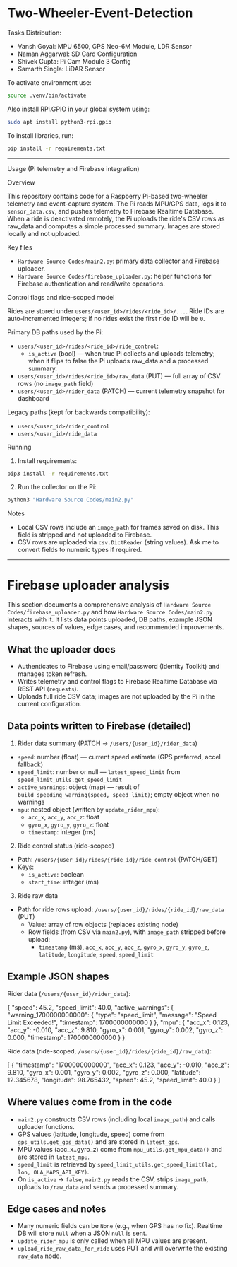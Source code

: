 # Two-Wheeler-Event-Detection

Tasks Distribution:
  - Vansh Goyal: MPU 6500, GPS Neo-6M Module, LDR Sensor
  - Naman Aggarwal: SD Card Configuration
  - Shivek Gupta: Pi Cam Module 3 Config
  - Samarth Singla: LiDAR Sensor

To activate environment use:

```bash
source .venv/bin/activate
```

Also install RPi.GPIO in your global system using:

```bash
sudo apt install python3-rpi.gpio
```

To install libraries, run:

```bash
pip install -r requirements.txt
```

---

Usage (Pi telemetry and Firebase integration)

Overview

This repository contains code for a Raspberry Pi-based two-wheeler telemetry and event-capture system. The Pi reads MPU/GPS data, logs it to `sensor_data.csv`, and pushes telemetry to Firebase Realtime Database. When a ride is deactivated remotely, the Pi uploads the ride's CSV rows as raw_data and computes a simple processed summary. Images are stored locally and not uploaded.

Key files

- `Hardware Source Codes/main2.py`: primary data collector and Firebase uploader.
- `Hardware Source Codes/firebase_uploader.py`: helper functions for Firebase authentication and read/write operations.

Control flags and ride-scoped model

Rides are stored under `users/<user_id>/rides/<ride_id>/...`. Ride IDs are auto-incremented integers; if no rides exist the first ride ID will be `0`.

Primary DB paths used by the Pi:

- `users/<user_id>/rides/<ride_id>/ride_control`:
  - `is_active` (bool) — when true Pi collects and uploads telemetry; when it flips to false the Pi uploads raw_data and a processed summary.
- `users/<user_id>/rides/<ride_id>/raw_data` (PUT) — full array of CSV rows (no `image_path` field)
- `users/<user_id>/rider_data` (PATCH) — current telemetry snapshot for dashboard

Legacy paths (kept for backwards compatibility):

- `users/<user_id>/rider_control`
- `users/<user_id>/ride_data`

Running

1. Install requirements:

```bash
pip3 install -r requirements.txt
```

2. Run the collector on the Pi:

```bash
python3 "Hardware Source Codes/main2.py"
```

Notes

- Local CSV rows include an `image_path` for frames saved on disk. This field is stripped and not uploaded to Firebase.
- CSV rows are uploaded via `csv.DictReader` (string values). Ask me to convert fields to numeric types if required.

---

# Firebase uploader analysis

This section documents a comprehensive analysis of `Hardware Source Codes/firebase_uploader.py` and how `Hardware Source Codes/main2.py` interacts with it. It lists data points uploaded, DB paths, example JSON shapes, sources of values, edge cases, and recommended improvements.

## What the uploader does

- Authenticates to Firebase using email/password (Identity Toolkit) and manages token refresh.
- Writes telemetry and control flags to Firebase Realtime Database via REST API (`requests`).
- Uploads full ride CSV data; images are not uploaded by the Pi in the current configuration.

## Data points written to Firebase (detailed)

1) Rider data summary (PATCH -> `/users/{user_id}/rider_data`)
- `speed`: number (float) — current speed estimate (GPS preferred, accel fallback)
- `speed_limit`: number or null — `latest_speed_limit` from `speed_limit_utils.get_speed_limit`
- `active_warnings`: object (map) — result of `build_speeding_warning(speed, speed_limit)`; empty object when no warnings
- `mpu`: nested object (written by `update_rider_mpu`):
  - `acc_x`, `acc_y`, `acc_z`: float
  - `gyro_x`, `gyro_y`, `gyro_z`: float
  - `timestamp`: integer (ms)

2) Ride control status (ride-scoped)
- Path: `/users/{user_id}/rides/{ride_id}/ride_control` (PATCH/GET)
- Keys:
  - `is_active`: boolean
  - `start_time`: integer (ms)

3) Ride raw data
- Path for ride rows upload: `/users/{user_id}/rides/{ride_id}/raw_data` (PUT)
  - Value: array of row objects (replaces existing node)
  - Row fields (from CSV via `main2.py`), with `image_path` stripped before upload:
    - `timestamp` (ms), `acc_x`, `acc_y`, `acc_z`, `gyro_x`, `gyro_y`, `gyro_z`, `latitude`, `longitude`, `speed`, `speed_limit`

## Example JSON shapes

Rider data (`/users/{user_id}/rider_data`):

{
  "speed": 45.2,
  "speed_limit": 40.0,
  "active_warnings": {
    "warning_1700000000000": {
      "type": "speed_limit",
      "message": "Speed Limit Exceeded!",
      "timestamp": 1700000000000
    }
  },
  "mpu": {
    "acc_x": 0.123,
    "acc_y": -0.010,
    "acc_z": 9.810,
    "gyro_x": 0.001,
    "gyro_y": 0.002,
    "gyro_z": 0.000,
    "timestamp": 1700000000000
  }
}

Ride data (ride-scoped, `/users/{user_id}/rides/{ride_id}/raw_data`):

[
  {
    "timestamp": "1700000000000",
    "acc_x": 0.123,
    "acc_y": -0.010,
    "acc_z": 9.810,
    "gyro_x": 0.001,
    "gyro_y": 0.002,
    "gyro_z": 0.000,
    "latitude": 12.345678,
    "longitude": 98.765432,
    "speed": 45.2,
    "speed_limit": 40.0
  }
]

## Where values come from in the code

- `main2.py` constructs CSV rows (including local `image_path`) and calls uploader functions.
- GPS values (latitude, longitude, speed) come from `gps_utils.get_gps_data()` and are stored in `latest_gps`.
- MPU values (acc_x..gyro_z) come from `mpu_utils.get_mpu_data()` and are stored in `latest_mpu`.
- `speed_limit` is retrieved by `speed_limit_utils.get_speed_limit(lat, lon, OLA_MAPS_API_KEY)`.
- On `is_active` -> `false`, `main2.py` reads the CSV, strips `image_path`, uploads to `/raw_data` and sends a processed summary.

## Edge cases and notes

- Many numeric fields can be `None` (e.g., when GPS has no fix). Realtime DB will store `null` when a JSON `null` is sent.
- `update_rider_mpu` is only called when all MPU values are present.
- `upload_ride_raw_data_for_ride` uses PUT and will overwrite the existing `raw_data` node.